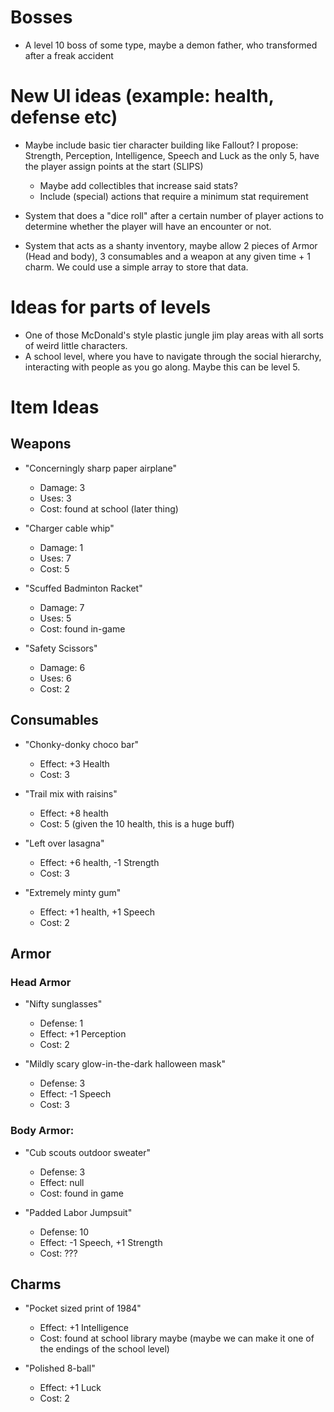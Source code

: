 # Bosses
- A level 10 boss of some type, maybe a demon father, who transformed after a freak accident

# New UI ideas (example: health, defense etc)

- Maybe include basic tier character building like Fallout? I propose: Strength, Perception, Intelligence, Speech and Luck as the only 5, have the player assign points at the start (SLIPS)
  - Maybe add collectibles that increase said stats?
  - Include (special) actions that require a minimum stat requirement

- System that does a "dice roll" after a certain number of player actions to determine whether the player will have an encounter or not.

- System that acts as a shanty inventory, maybe allow 2 pieces of Armor (Head and body), 3 consumables and a weapon at any given time + 1 charm. We could use a simple array to store that data.

# Ideas for parts of levels

- One of those McDonald's style plastic jungle jim play areas with all sorts of weird little characters.
- A school level, where you have to navigate through the social hierarchy, interacting with people as you go along. Maybe this can be level 5.
# Item Ideas

## Weapons

- "Concerningly sharp paper airplane"
  - Damage: 3
  - Uses: 3
  - Cost: found at school (later thing)

- "Charger cable whip"
  - Damage: 1
  - Uses: 7
  - Cost: 5

- "Scuffed Badminton Racket"
  - Damage: 7
  - Uses: 5
  - Cost: found in-game

- "Safety Scissors"
  - Damage: 6
  - Uses: 6
  - Cost: 2

## Consumables

- "Chonky-donky choco bar"
  - Effect: +3 Health
  - Cost: 3

- "Trail mix with raisins"
  - Effect: +8 health
  - Cost: 5 (given the 10 health, this is a huge buff)

- "Left over lasagna"
  - Effect: +6 health, -1 Strength
  - Cost: 3

- "Extremely minty gum"
  - Effect: +1 health, +1 Speech
  - Cost: 2

## Armor

### Head Armor

- "Nifty sunglasses"
  - Defense: 1
  - Effect: +1 Perception
  - Cost: 2

- "Mildly scary glow-in-the-dark halloween mask"
  - Defense: 3
  - Effect: -1 Speech
  - Cost: 3

### Body Armor:

- "Cub scouts outdoor sweater"
  - Defense: 3
  - Effect: null
  - Cost: found in game

- "Padded Labor Jumpsuit"
  - Defense: 10
  - Effect: -1 Speech, +1 Strength
  - Cost: ???

## Charms

- "Pocket sized print of 1984"
  - Effect: +1 Intelligence
  - Cost: found at school library maybe (maybe we can make it one of the endings of the school level)

- "Polished 8-ball"
  - Effect: +1 Luck
  - Cost: 2